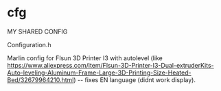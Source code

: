 # cfg

MY SHARED CONFIG


Configuration.h

Marlin config for Flsun 3D Printer I3 with autolevel (like https://www.aliexpress.com/item/Flsun-3D-Printer-I3-Dual-extruderKits-Auto-leveling-Aluminum-Frame-Large-3D-Printing-Size-Heated-Bed/32679964210.html) -- fixes EN language (didnt work display).
